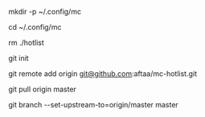 mkdir -p ~/.config/mc

cd ~/.config/mc

rm ./hotlist

git init

git remote add origin git@github.com:aftaa/mc-hotlist.git

git pull origin master

git branch --set-upstream-to=origin/master master
